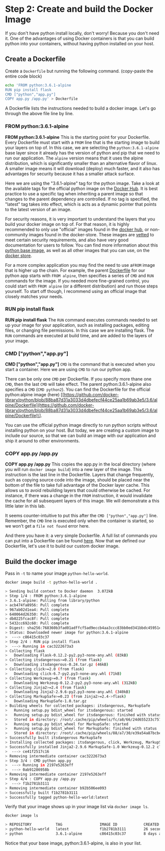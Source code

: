 # Step 2: Create and build the Docker Image

If you don't have python install locally, don't worry! Because you don't need it. One of the advantages of using Docker containers is that you can build python into your containers, without having python installed on your host.

## Create a Dockerfile

Create a `Dockerfile` but running the following command. \(copy-paste the entire code block\)

```bash
echo 'FROM python:3.6.1-alpine
RUN pip install flask
CMD ["python","app.py"]
COPY app.py /app.py' > Dockerfile
```

A Dockerfile lists the instructions needed to build a docker image. Let's go through the above file line by line.

### FROM python:3.6.1-alpine

**FROM python:3.6.1-alpine** This is the starting point for your Dockerfile. Every Dockerfile must start with a `FROM` line that is the starting image to build your layers on top of. In this case, we are selecting the `python:3.6.1-alpine` base layer since it already has the version of python and pip that we need to run our application. The `alpine` version means that it uses the alpine distribution, which is significantly smaller than an alternative flavor of linux. A smaller image means it will download \(deploy\) much faster, and it also has advantages for security because it has a smaller attack surface.

Here we are using the "3.6.1-alpine" tag for the python image. Take a look at the available tags for the official python image on the [Docker Hub](https://hub.docker.com/_/python/). It is best practice to use a specific tag when inheriting a parent image so that changes to the parent dependency are controlled. If no tag is specified, the "latest" tag takes into effect, which is acts as a dynamic pointer that points to the latest version of an image.

For security reasons, it is very important to understand the layers that you build your docker image on top of. For that reason, it is highly recommended to only use "official" images found in the [docker hub](https://hub.docker.com/), or non-community images found in the docker-store. These images are [vetted](https://docs.docker.com/docker-hub/official_repos/) to meet certain security requirements, and also have very good documentation for users to follow. You can find more information about this [python base image](https://store.docker.com/images/python), as well as all other images that you can use, on the [docker store](https://store.docker.com/).

For a more complex application you may find the need to use a`FROM` image that is higher up the chain. For example, the parent [Dockerfile](https://github.com/docker-library/python/blob/88ba87d31a3033d4dbefecf44ce25aa1b69ab3e5/3.6/alpine/Dockerfile) for our python app starts with `FROM alpine`, then specifies a series of `CMD` and `RUN` commands for the image. If you needed more fine-grained control, you could start with `FROM alpine` \(or a different distribution\) and run those steps yourself. To start off though, I recommend using an official image that closely matches your needs.

### RUN pip install flask

**RUN pip install flask** The `RUN` command executes commands needed to set up your image for your application, such as installing packages, editing files, or changing file permissions. In this case we are installing flask. The `RUN` commands are executed at build time, and are added to the layers of your image.

### CMD \["python","app.py"\]

**CMD \["python","app.py"\]** `CMD` is the command that is executed when you start a container. Here we are using `CMD` to run our python app.

There can be only one `CMD` per Dockerfile. If you specify more thane one `CMD`, then the last `CMD` will take effect. The parent python:3.6.1-alpine also specifies a `CMD` \(`CMD python2`\). You can find the Dockerfile for the official python:alpine image \(here\) \[[https://github.com/docker-library/python/blob/88ba87d31a3033d4dbefecf44ce25aa1b69ab3e5/3.6/alpine/Dockerfile](https://github.com/docker-library/python/blob/88ba87d31a3033d4dbefecf44ce25aa1b69ab3e5/3.6/alpine/Dockerfile)\].

You can use the official python image directly to run python scripts without installing python on your host. But today, we are creating a custom image to include our source, so that we can build an image with our application and ship it around to other environments.

### COPY app.py /app.py

**COPY app.py /app.py** This copies the app.py in the local directory \(where you will run `docker image build`\) into a new layer of the image. This instruction is the last line in the Dockerfile. Layers that change frequently, such as copying source code into the image, should be placed near the bottom of the file to take full advantage of the Docker layer cache. This allows us to avoid rebuilding layers that could otherwise be cached. For instance, if there was a change in the `FROM` instruction, it would invalidate the cache for all subsequent layers of this image. We will demonstrate a this little later in this lab.

It seems counter-intuitive to put this after the `CMD ["python","app.py"]` line. Remember, the `CMD` line is executed only when the container is started, so we won't get a `file not found` error here.

And there you have it: a very simple Dockerfile. A full list of commands you can put into a Dockerfile can be found [here](https://docs.docker.com/engine/reference/builder/). Now that we defined our Dockerfile, let's use it to build our custom docker image.

## Build the docker image

Pass in `-t` to name your image `python-hello-world`.

```bash
docker image build -t python-hello-world .
```

```bash
> Sending build context to Docker daemon  3.072kB
> Step 1/4 : FROM python:3.6.1-alpine
> 3.6.1-alpine: Pulling from library/python
> acb474fa8956: Pull complete 
> 967ab02d1ea4: Pull complete 
> 640064d26350: Pull complete 
> db0225fcac8f: Pull complete 
> 5432cc692c60: Pull complete 
> Digest: sha256:768360b3fad01adffcf5ad9eccb4aa3ccc83bb0ed341bbdc45951e89335082ce
> Status: Downloaded newer image for python:3.6.1-alpine
>  ---> c86415c03c37
> Step 2/4 : RUN pip install flask
>  ---> Running in cac3222673a3
> Collecting flask
>   Downloading Flask-0.12.2-py2.py3-none-any.whl (83kB)
> Collecting itsdangerous>=0.21 (from flask)
>   Downloading itsdangerous-0.24.tar.gz (46kB)
> Collecting click>=2.0 (from flask)
>   Downloading click-6.7-py2.py3-none-any.whl (71kB)
> Collecting Werkzeug>=0.7 (from flask)
>   Downloading Werkzeug-0.12.2-py2.py3-none-any.whl (312kB)
> Collecting Jinja2>=2.4 (from flask)
>   Downloading Jinja2-2.9.6-py2.py3-none-any.whl (340kB)
> Collecting MarkupSafe>=0.23 (from Jinja2>=2.4->flask)
>   Downloading MarkupSafe-1.0.tar.gz
> Building wheels for collected packages: itsdangerous, MarkupSafe
>   Running setup.py bdist_wheel for itsdangerous: started
>   Running setup.py bdist_wheel for itsdangerous: finished with status 'done'
>   Stored in directory: /root/.cache/pip/wheels/fc/a8/66/24d655233c757e178d45dea2de22a04c6d92766abfb741129a
>   Running setup.py bdist_wheel for MarkupSafe: started
>   Running setup.py bdist_wheel for MarkupSafe: finished with status 'done'
>   Stored in directory: /root/.cache/pip/wheels/88/a7/30/e39a54a87bcbe25308fa3ca64e8ddc75d9b3e5afa21ee32d57
> Successfully built itsdangerous MarkupSafe
> Installing collected packages: itsdangerous, click, Werkzeug, MarkupSafe, Jinja2, flask
> Successfully installed Jinja2-2.9.6 MarkupSafe-1.0 Werkzeug-0.12.2 click-6.7 flask-0.12.2 itsdangerous-0.24
>  ---> ce41f2517c16
> Removing intermediate container cac3222673a3
> Step 3/4 : CMD python app.py
>  ---> Running in 2197e5263eff
>  ---> 0ab91286958b
> Removing intermediate container 2197e5263eff
> Step 4/4 : COPY app.py /app.py
>  ---> f1b2781b3111
> Removing intermediate container b92b506ee093
> Successfully built f1b2781b3111
> Successfully tagged python-hello-world:latest
```

Verify that your image shows up in your image list via `docker image ls`.

```bash
docker image ls
```

```bash
> REPOSITORY           TAG                 IMAGE ID            CREATED             SIZE
> python-hello-world   latest              f1b2781b3111        26 seconds ago      99.3MB
> python               3.6.1-alpine        c86415c03c37        8 days ago          88.7MB
```

Notice that your base image, python:3.6.1-alpine, is also in your list.

